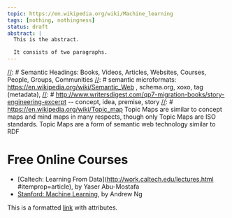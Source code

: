 ```yaml
---
topic: https://en.wikipedia.org/wiki/Machine_learning
tags: [nothing, nothingness]
status: draft
abstract: |
  This is the abstract.

  It consists of two paragraphs.
---
```


[//]: # (This may be the most platform independent comment)
[//]: # (See Jekyll Front Matter http://jekyllrb.com/docs/frontmatter/)
[//]: # (http://stackoverflow.com/questions/4823468/store-comments-in-markdown-syntax)
[//]: # Semantic Headings: Books, Videos, Articles, Websites, Courses, People, Groups, Communities
[//]: # semantic microformats: https://en.wikipedia.org/wiki/Semantic_Web , schema.org, xoxo, tag (metadata), 
[//]: # http://www.writersdigest.com/qp7-migration-books/story-engineering-excerpt -- concept, idea, premise, story
[//]: # https://en.wikipedia.org/wiki/Topic_map Topic Maps are similar to concept maps and mind maps in many respects, though only Topic Maps are ISO standards. Topic Maps are a form of semantic web technology similar to RDF

# Free Online Courses

* [Caltech: Learning From Data](http://work.caltech.edu/lectures.html #itemprop=article), by Yaser Abu-Mostafa
* [Stanford: Machine Learning](http://see.stanford.edu/see/courseInfo.aspx?coll=348ca38a-3a6d-4052-937d-cb017338d7b1), by Andrew Ng 


This is a formatted [link][] with attributes.


[link]: http://path.to/link.html "Some Link" 





